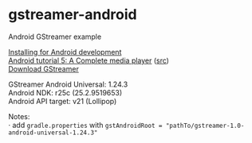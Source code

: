 # gstreamer-android
Android GStreamer example

[Installing for Android development](https://gstreamer.freedesktop.org/documentation/installing/for-android-development.html?gi-language=c)  
[Android tutorial 5: A Complete media player](https://gstreamer.freedesktop.org/documentation/tutorials/android/a-complete-media-player.html?gi-language=c)
([src](https://gitlab.freedesktop.org/gstreamer/gstreamer/-/tree/main/subprojects/gst-docs/examples/tutorials/android))  
[Download GStreamer](https://gstreamer.freedesktop.org/download/#android)

GStreamer Android Universal: 1.24.3  
Android NDK: r25c (25.2.9519653)  
Android API target: v21 (Lollipop)

Notes:  
· add `gradle.properties` with `gstAndroidRoot = "pathTo/gstreamer-1.0-android-universal-1.24.3"`
